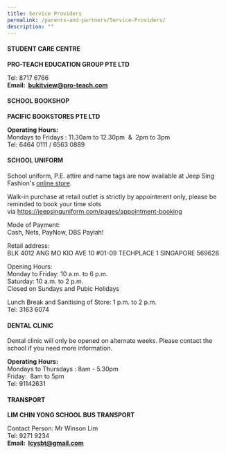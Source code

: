 ```yaml
---
title: Service Providers
permalink: /parents-and-partners/Service-Providers/
description: ""
---
```

####  **STUDENT CARE CENTRE**  

**PRO-TEACH EDUCATION GROUP PTE LTD**

  

Tel: 8717 6766  
**Email:  bukitview@pro-teach.com**

#### **SCHOOL BOOKSHOP** 

**PACIFIC BOOKSTORES PTE LTD**

  

**Operating Hours:**  
Mondays to Fridays : 11.30am to 12.30pm  &  2pm to 3pm  
Tel: 6464 0111 / 6563 0889  
  

  

#### **SCHOOL UNIFORM**



School uniform, P.E. attire and name tags are now available at Jeep Sing Fashion's [online store](https://jeepsinguniform.com/collections/bukit-view-primary-school). 
  

Walk-in purchase at retail outlet is strictly by appointment only, please be reminded to book your time slots via https://jeepsinguniform.com/pages/appointment-booking

  

Mode of Payment:  
Cash, Nets, PayNow, DBS Paylah!

  

Retail address:  
BLK 4012 ANG MO KIO AVE 10 #01-09 TECHPLACE 1 SINGAPORE 569628

  

Opening Hours:  
Monday to Friday: 10 a.m. to 6 p.m.  
Saturday: 10 a.m. to 2 p.m.  
Closed on Sundays and Pubic Holidays 

  

Lunch Break and Sanitising of Store: 1 p.m. to 2 p.m.  
Tel: 3163 6074    

  

  

#### **DENTAL CLINIC** 

Dental clinic will only be opened on alternate weeks. Please contact the school if you need more information.

  

**Operating Hours:**    
Mondays to Thursdays : 8am - 5.30pm  
Friday:  8am to 5pm  
Tel: 91142631  

  

#### **TRANSPORT**

**LIM CHIN YONG SCHOOL BUS TRANSPORT**

Contact Person: Mr Winson Lim  
Tel: 9271 9234  
**Email:  lcysbt@gmail.com**